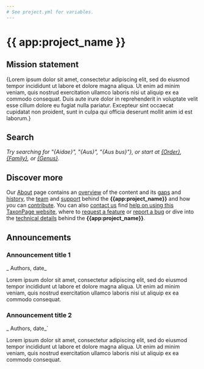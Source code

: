 ```yaml
---
# See project.yml for variables.
---
```


# {{ app:project_name }}

## Mission statement

{Lorem ipsum dolor sit amet, consectetur adipiscing elit, sed do eiusmod tempor incididunt ut labore et dolore magna aliqua. Ut enim ad minim veniam, quis nostrud exercitation ullamco laboris nisi ut aliquip ex ea commodo consequat. Duis aute irure dolor in reprehenderit in voluptate velit esse cillum dolore eu fugiat nulla pariatur. Excepteur sint occaecat cupidatat non proident, sunt in culpa qui officia deserunt mollit anim id est laborum.}

## Search

<autocomplete-otu class="w-80"/>

_Try searching for "{Aidae}", "{Aus}", "{Aus bus}"}, or start at [{Order}]({{app:project_url}}/otu/{id}/overview), [{Family}]({{app:project_url}}/otu/{id}/overview), or [{Genus}]({{app:project_url}}/otu/{id}/overview)._

## Discover more

Our [About](about) page contains an [overview](about#overview) of the content and its [gaps](about#gaps-as-opportunity) and [history](about#history), the [team](about#team) and [support](about#support) behind the **{{app:project_name}}** and how _you_ can [contribute](about#contribute). You can also [contact us](about#contact) find [help on using this TaxonPage website](https://github.com/SpeciesFileGroup/taxonpages/), where to [request a feature](https://github.com/SpeciesFileGroup/taxonpages/issues/new?assignees=&labels=enhancement&projects=&template=feature.yml) or [report a bug](https://github.com/SpeciesFileGroup/taxonpages/issues/new?assignees=&labels=bug&projects=&template=bug.yml&title=%5BBug%5D%3A+) or dive into the [technical details](/about#technical) behind the **{{app:project_name}}**.

## Announcements

### Announcement title 1

_ Authors, date_

Lorem ipsum dolor sit amet, consectetur adipiscing elit, sed do eiusmod tempor incididunt ut labore et dolore magna aliqua. Ut enim ad minim veniam, quis nostrud exercitation ullamco laboris nisi ut aliquip ex ea commodo consequat.

### Announcement title 2

_ Authors, date_`

Lorem ipsum dolor sit amet, consectetur adipiscing elit, sed do eiusmod tempor incididunt ut labore et dolore magna aliqua. Ut enim ad minim veniam, quis nostrud exercitation ullamco laboris nisi ut aliquip ex ea commodo consequat.
